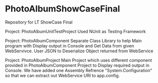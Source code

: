 # PhotoAlbumShowCaseFinal
Repository for LT ShowCase Final

Project: PhotoAlbumUnitTestProject
  Used NUnit as Testing Framework

Project: PhotoAlbumComponent
  Separate Class Library to help Main program with Display output in Console and Get Data from given WebServivce.
User JSON to Deserialize Object returned from WebService

Project: PhotoAlbumProject
  Main Project which uses different component provided in PhotoAlbumComponent Project to Display required output in Console.
  We have added one Assembly Refrence "System.Configuration" so that we can extract out WebService URI to app.config.
